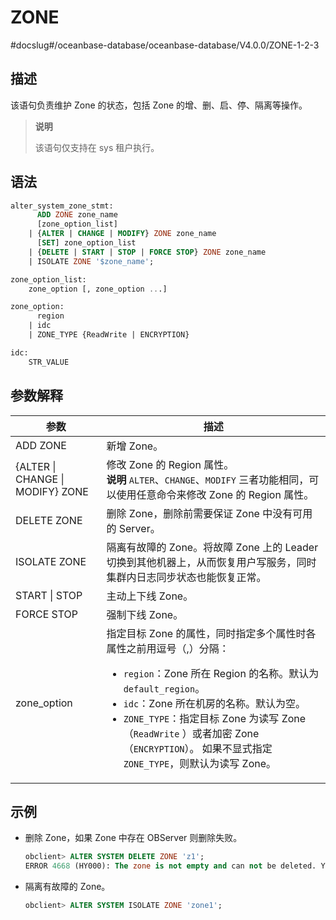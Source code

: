 # ZONE

#docslug#/oceanbase-database/oceanbase-database/V4.0.0/ZONE-1-2-3


## 描述

该语句负责维护 Zone 的状态，包括 Zone 的增、删、启、停、隔离等操作。

>**说明**
>
>该语句仅支持在 sys 租户执行。

## 语法

```sql
alter_system_zone_stmt:
      ADD ZONE zone_name
      [zone_option_list]
    | {ALTER | CHANGE | MODIFY} ZONE zone_name
      [SET] zone_option_list
    | {DELETE | START | STOP | FORCE STOP} ZONE zone_name
    | ISOLATE ZONE '$zone_name';

zone_option_list:
    zone_option [, zone_option ...]

zone_option:
      region
    | idc
    | ZONE_TYPE {ReadWrite | ENCRYPTION}

idc:
    STR_VALUE
```

## 参数解释

|          **参数**      |          **描述**      |
|------------------------|------------------------|
| ADD ZONE                         | 新增 Zone。   |
| {ALTER \| CHANGE \| MODIFY} ZONE | 修改 Zone 的 Region 属性。 <br>**说明**  `ALTER`、`CHANGE`、`MODIFY` 三者功能相同，可以使用任意命令来修改 Zone 的 Region 属性。</br>      |
| DELETE ZONE                      | 删除 Zone，删除前需要保证 Zone 中没有可用的 Server。 |
| ISOLATE ZONE                     | 隔离有故障的 Zone。将故障 Zone 上的 Leader切换到其他机器上，从而恢复用户写服务，同时集群内日志同步状态也能恢复正常。   |
| START \| STOP                    | 主动上下线 Zone。    |
| FORCE STOP                       | 强制下线 Zone。     |
| zone_option                      | 指定目标 Zone 的属性，同时指定多个属性时各属性之前用逗号（,）分隔： <ul><li> `region`：Zone 所在 Region 的名称。默认为 `default_region`。</li>   <li> `idc`：Zone 所在机房的名称。默认为空。</li>   <li> `ZONE_TYPE`：指定目标 Zone 为读写 Zone（`ReadWrite` ）或者加密 Zone（`ENCRYPTION`）。 如果不显式指定 `ZONE_TYPE`，则默认为读写 Zone。</li></ul>    |


## 示例

* 删除 Zone，如果 Zone 中存在 OBServer 则删除失败。

  ```sql
  obclient> ALTER SYSTEM DELETE ZONE 'z1';
  ERROR 4668 (HY000): The zone is not empty and can not be deleted. You should delete the servers of the zone. There are 1 servers alive and 0 not alive.
  ```

* 隔离有故障的 Zone。

  ```sql
  obclient> ALTER SYSTEM ISOLATE ZONE 'zone1';
  ```
